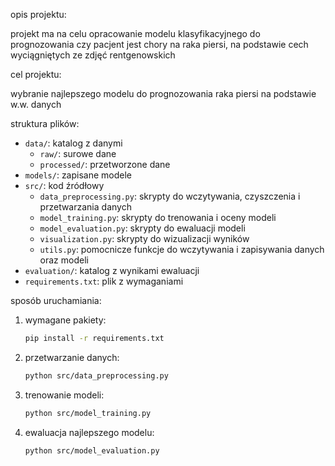 opis projektu:

projekt ma na celu opracowanie modelu klasyfikacyjnego do prognozowania czy pacjent jest chory na raka piersi, na podstawie cech wyciągniętych ze zdjęć rentgenowskich

cel projektu:

wybranie najlepszego modelu do prognozowania raka piersi na podstawie w.w. danych

struktura plików:
- `data/`: katalog z danymi
  - `raw/`: surowe dane
  - `processed/`: przetworzone dane
- `models/`: zapisane modele
- `src/`: kod źródłowy
  - `data_preprocessing.py`: skrypty do wczytywania, czyszczenia i przetwarzania danych
  - `model_training.py`: skrypty do trenowania i oceny modeli
  - `model_evaluation.py`: skrypty do ewaluacji modeli
  - `visualization.py`: skrypty do wizualizacji wyników
  - `utils.py`: pomocnicze funkcje do wczytywania i zapisywania danych oraz modeli
- `evaluation/`: katalog z wynikami ewaluacji
- `requirements.txt`: plik z wymaganiami

sposób uruchamiania:
1. wymagane pakiety:
   ```bash
   pip install -r requirements.txt
   ```
2. przetwarzanie danych:
   ```bash
   python src/data_preprocessing.py
   ```
3. trenowanie modeli:
    ```bash
    python src/model_training.py
    ```
4. ewaluacja najlepszego modelu:
    ```bash
    python src/model_evaluation.py
   ```
